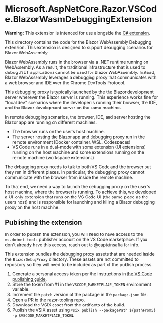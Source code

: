 # Microsoft.AspNetCore.Razor.VSCode.BlazorWasmDebuggingExtension

**Warning:** This extension is intended for use alongside the [C# extension](https://marketplace.visualstudio.com/items?itemName=ms-dotnettools.csharp).

This directory contains the code for the Blazor WebAssembly Debugging extension. This extension is designed to support debugging scenarios for Blazor WebAssembly.

Blazor WebAssembly runs in the browser via a .NET runtime running on WebAssembly. As a result, the traditional infrastructure that is used to debug .NET applications cannot be used for Blazor WebAssembly. Instead, Blazor WebAssembly leverages a debugging proxy that communicates with a web browser and IDE over the Chrome DevTools Protocol.

This debugging proxy is typically launched by the the Blazor development server wherever the Blazor server is running. This experience works fine for "local dev" scenarios where the developer is running their browser, the IDE, and the Blazor development server on the same machine.

In remote debugging scenarios, the browser, IDE, and server hosting the Blazor app are running on different machines.

- The browser runs on the user's host machine.
- The server hosting the Blazor app and debugging proxy run in the remote environment (Docker container, WSL, Codespaces)
- VS Code runs in a dual-mode with some extension (UI extensions) running on the host machine and some extensions running on the remote machine (workspace extensions)

The debugging proxy needs to talk to both VS Code and the browser but they run in different places. In particular, the debugging proxy cannot communicate with the browser from inside the remote machine.

To that end, we need a way to launch the debugging proxy on the user's host machine, where the browser is running. To achieve this, we developed a UI-only extension that runs on the VS Code UI (the same place as the users host) and is responsible for launching and killing a Blazor debugging proxy on the host machine.

## Publishing the extension

In order to publish the extension, you will need to have access to the `ms.dotnet-tools` publisher account on the VS Code marketplace. If you don't already have this access, reach out to @captainsafia for info.

This extension bundles the debugging proxy assets that are needed inside the `BlazorDebugProxy` directory. These assets are not committed to repository so they will need to be included as part of the publish process.

1. Generate a personal access token per the instructions in [the VS Code publishing guide](https://docs.microsoft.com/en-us/azure/devops/organizations/accounts/use-personal-access-tokens-to-authenticate?view=azure-devops&tabs=preview-page).
2. Store the token from #1 in the `VSCODE_MARKETPLACE_TOKEN` environment variable.
3. Increment the `patch` version of the package in the `package.json` file.
4. Open a PR to the razor-tooling repo.
5. Download the VSIX asset from the artifiacts of the build.
6. Publish the VSIX asset using `vsix publish --packagePath ${pathFrom5} -p $VSCODE_MARKETPLACE_TOKEN`.
